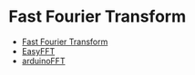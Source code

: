 # Fast Fourier Transform
* [Fast Fourier Transform](https://en.wikipedia.org/wiki/Fast_Fourier_transform)
* [EasyFFT](https://create.arduino.cc/projecthub/abhilashpatel121/easyfft-fast-fourier-transform-fft-for-arduino-9d2677)
* [arduinoFFT](https://www.arduino.cc/reference/en/libraries/arduinofft/)
